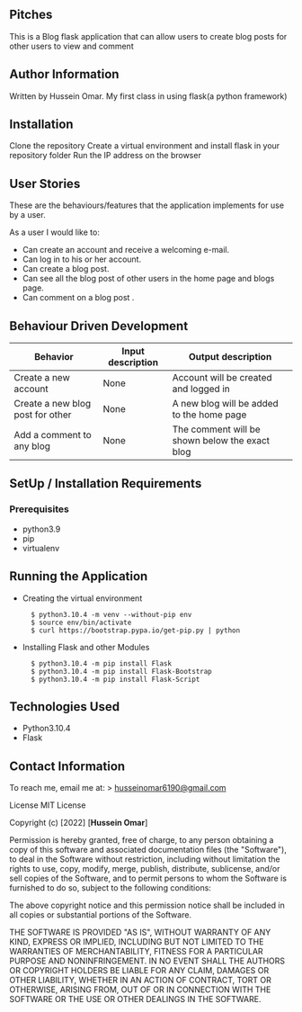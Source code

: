 ## Pitches

This is a Blog flask application that can allow users to create blog posts for other users to view and comment

## Author Information

Written by Hussein Omar. My first class in using flask(a python framework)

## Installation

Clone the repository
Create a virtual environment and install flask in your repository folder
Run the IP address on the browser

## User Stories

These are the behaviours/features that the application implements for use by a user.

As a user I would like to:

- Can create an account and receive a welcoming e-mail.
- Can log in to his or her account.
- Can create a blog post.
- Can see all the blog post of other users in the home page and blogs page.
- Can comment on a blog post .

## Behaviour Driven Development

| Behavior                         | Input description | Output description                             |
| -------------------------------- | ----------------- | ---------------------------------------------- |
| Create a new account             | None              | Account will be created and logged in          |
| Create a new blog post for other | None              | A new blog will be added to the home page      |
| Add a comment to any blog        | None              | The comment will be shown below the exact blog |

## SetUp / Installation Requirements

### Prerequisites

- python3.9
- pip
- virtualenv

## Running the Application

- Creating the virtual environment

        $ python3.10.4 -m venv --without-pip env
        $ source env/bin/activate
        $ curl https://bootstrap.pypa.io/get-pip.py | python

- Installing Flask and other Modules

        $ python3.10.4 -m pip install Flask
        $ python3.10.4 -m pip install Flask-Bootstrap
        $ python3.10.4 -m pip install Flask-Script

## Technologies Used

- Python3.10.4
- Flask

## Contact Information

To reach me, email me at: > husseinomar6190@gmail.com

License
MIT License

Copyright (c) [2022] [**Hussein Omar**]

Permission is hereby granted, free of charge, to any person obtaining a copy of this software and associated documentation files (the "Software"), to deal in the Software without restriction, including without limitation the rights to use, copy, modify, merge, publish, distribute, sublicense, and/or sell copies of the Software, and to permit persons to whom the Software is furnished to do so, subject to the following conditions:

The above copyright notice and this permission notice shall be included in all copies or substantial portions of the Software.

THE SOFTWARE IS PROVIDED "AS IS", WITHOUT WARRANTY OF ANY KIND, EXPRESS OR IMPLIED, INCLUDING BUT NOT LIMITED TO THE WARRANTIES OF MERCHANTABILITY, FITNESS FOR A PARTICULAR PURPOSE AND NONINFRINGEMENT. IN NO EVENT SHALL THE AUTHORS OR COPYRIGHT HOLDERS BE LIABLE FOR ANY CLAIM, DAMAGES OR OTHER LIABILITY, WHETHER IN AN ACTION OF CONTRACT, TORT OR OTHERWISE, ARISING FROM, OUT OF OR IN CONNECTION WITH THE SOFTWARE OR THE USE OR OTHER DEALINGS IN THE SOFTWARE.
